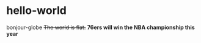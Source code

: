 # hello-world
bonjour-globe
~~The world is flat.~~
**76ers will win the NBA championship this year**

